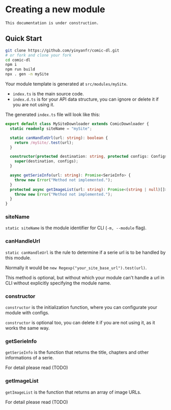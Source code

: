 # Creating a new module

```
This documentation is under construction.
```

## Quick Start

```bash
git clone https://github.com/yinyanfr/comic-dl.git
# or fork and clone your fork
cd comic-dl
npm i
npm run build
npx . gen -n mySite
```

Your module template is generated at `src/modules/mySite`.

- `index.ts` is the main source code.
- `index.d.ts` is for your API data structure, you can ignore or delete it if you are not using it.

The generated `index.ts` file will look like this:

```typescript
export default class MySiteDownloader extends ComicDownloader {
  static readonly siteName = "mySite";

  static canHandleUrl(url: string): boolean {
    return /mySite/.test(url);
  }

  constructor(protected destination: string, protected configs: Configs = {}) {
    super(destination, configs);
  }

  async getSerieInfo(url: string): Promise<SerieInfo> {
    throw new Error("Method not implemented.");
  }
  protected async getImageList(url: string): Promise<(string | null)[]> {
    throw new Error("Method not implemented.");
  }
}
```

### siteName

`static siteName` is the module identifier for CLI (`-m, --module` flag).

### canHandleUrl

`static canHandleUrl` is the rule to determine if a serie url is to be handled by this module.

Normally it would be `new Regexp("your_site_base_url").test(url)`.

This method is optional, but without which your module can't handle a url in CLI without explicitly specifying the module name.

### constructor

`constructor` is the initialization function, where you can configurate your module with configs.

`constructor` is optional too, you can delete it if you are not using it, as it works the same way.

### getSerieInfo

`getSerieInfo` is the function that returns the title, chapters and other informations of a serie.

For detail please read (TODO)

### getImageList

`getImageList` is the function that returns an array of image URLs.

For detail please read (TODO)
